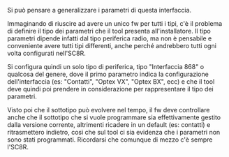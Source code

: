 Si può pensare a generalizzare i parametri di questa interfaccia.

Immaginando di riuscire ad avere un unico fw per tutti i tipi, c'è il problema di definire il tipo dei parametri che il tool presenta all'installatore. Il tipo parametri dipende infatti dal tipo periferica radio, ma non è pensabile e conveniente avere tutti tipi differenti, anche perché andrebbero tutti ogni volta configurati nell'SC8R.

Si configura quindi un solo tipo di periferica, tipo "Interfaccia 868" o qualcosa del genere, dove il primo parametro indica la configurazione dell'interfaccia (es: "Contatti", "Optex VX", "Optex BX", ecc) e che il tool deve quindi poi prendere in considerazione per rappresentare il tipo dei parametri.

Visto poi che il sottotipo può evolvere nel tempo, il fw deve controllare anche che il sottotipo che si vuole programmare sia effettivamente gestito dalla versione corrente, altrimenti ricadere in un default (es: contatti) e ritrasmettero indietro, così che sul tool ci sia evidenza che i parametri non sono stati programmati. Ricordarsi che comunque di mezzo c'è sempre l'SC8R.

